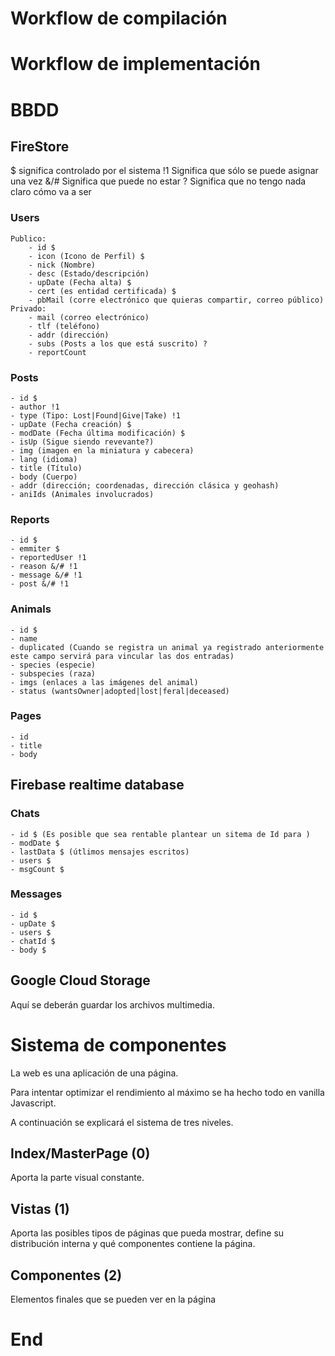 # Workflow de compilación

# Workflow de implementación

# BBDD
## FireStore
$ significa controlado por el sistema
!1 Significa que sólo se puede asignar una vez
&/# Significa que puede no estar
? Significa que no tengo nada claro cómo va a ser

### Users
	Publico:
		- id $
		- icon (Icono de Perfil) $
		- nick (Nombre)
		- desc (Estado/descripción)
		- upDate (Fecha alta) $
		- cert (es entidad certificada) $
		- pbMail (corre electrónico que quieras compartir, correo público)
	Privado:
		- mail (correo electrónico)
		- tlf (teléfono)
		- addr (dirección)
		- subs (Posts a los que está suscrito) ?
		- reportCount
### Posts
	- id $
	- author !1
	- type (Tipo: Lost|Found|Give|Take) !1
	- upDate (Fecha creación) $
	- modDate (Fecha última modificación) $
	- isUp (Sigue siendo revevante?)
	- img (imagen en la miniatura y cabecera)
	- lang (idioma)
	- title (Título)
	- body (Cuerpo)
	- addr (dirección; coordenadas, dirección clásica y geohash)
	- aniIds (Animales involucrados)
### Reports
	- id $
	- emmiter $
	- reportedUser !1
	- reason &/# !1
	- message &/# !1
	- post &/# !1
### Animals
	- id $
	- name
	- duplicated (Cuando se registra un animal ya registrado anteriormente este campo servirá para vincular las dos entradas)
	- species (especie)
	- subspecies (raza)
	- imgs (enlaces a las imágenes del animal)
	- status (wantsOwner|adopted|lost|feral|deceased)
### Pages
	- id
	- title
	- body
## Firebase realtime database
### Chats
	- id $ (Es posible que sea rentable plantear un sitema de Id para )
	- modDate $
	- lastData $ (útlimos mensajes escritos)
	- users $
	- msgCount $
### Messages
	- id $
	- upDate $
	- users $
	- chatId $
	- body $
## Google Cloud Storage
Aquí se deberán guardar los archivos multimedia.

# Sistema de componentes
La web es una aplicación de una página.

Para intentar optimizar el rendimiento al máximo se ha hecho todo en vanilla Javascript.

A continuación se explicará el sistema de tres niveles.

## Index/MasterPage (0)
Aporta la parte visual constante.
## Vistas (1)
Aporta las posibles tipos de páginas que pueda mostrar, define su distribución interna y qué componentes contiene la página.
## Componentes (2)
Elementos finales que se pueden ver en la página

# End